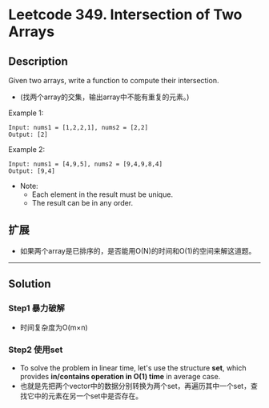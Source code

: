# Leetcode 349. Intersection of Two Arrays

## Description
Given two arrays, write a function to compute their intersection.
- (找两个array的交集，输出array中不能有重复的元素。)

Example 1:
```
Input: nums1 = [1,2,2,1], nums2 = [2,2]
Output: [2]
```
Example 2:
```
Input: nums1 = [4,9,5], nums2 = [9,4,9,8,4]
Output: [9,4]
```
- Note:
    - Each element in the result must be unique.
    - The result can be in any order.


## 扩展
- 如果两个array是已排序的，是否能用O(N)的时间和O(1)的空间来解这道题。
---

## Solution

### Step1 暴力破解
- 时间复杂度为O(m×n)

### Step2 使用set
- To solve the problem in linear time, let's use the structure **set**, which provides **in/contains operation in O(1) time** in average case.
- 也就是先把两个vector中的数据分别转换为两个set，再遍历其中一个set，查找它中的元素在另一个set中是否存在。